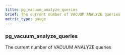 ```yaml
---
title: pg_vacuum_analyze_queries
brief: The current number of VACUUM ANALYZE queries
metric_type: gauge
---
```

### pg_vacuum_analyze_queries

The current number of VACUUM ANALYZE queries